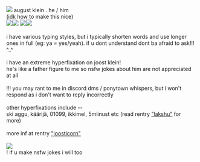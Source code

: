 ![](https://pixels.crd.co/assets/images/gallery24/6b9c6cc1.gif?v=99d3974e) august klein . he / him
<br> (idk how to make this nice)
<br> ![](https://autism.crd.co/assets/images/gallery04/0de056be_original.jpg?v=1be2f3c4)![](https://autism.crd.co/assets/images/gallery04/0de056be_original.jpg?v=1be2f3c4) ![](https://autism.crd.co/assets/images/gallery04/19cae0f1_original.jpg?v=1be2f3c4)![](https://autism.crd.co/assets/images/gallery04/19cae0f1_original.jpg?v=1be2f3c4)
<br>
<br> i have various typing styles, but i typically shorten words and use longer ones in full (eg: ya = yes/yeah). if u dont understand dont ba afraid to ask!!! ^_^
<br>
<br> i have an extreme hyperfixation on joost klein!
<br> he's like a father figure to me so nsfw jokes about him are not appreciated at all
<br>
<br> !!! you may rant to me in discord dms / ponytown whispers, but i won't respond as i don't want to reply incorrectly
<br>
<br> other hyperfixations include --
<br> ski aggu, käärijä, 01099, ikkimel, 5miinust etc (read rentry ["lakshu"](https://rentry.co/lakshu) for more)
<br>
<br> more inf at rentry ["joosticorn"](https://rentry.co/joosticorn)
<br>
<br> ![](https://i.imgur.com/c5QjHX8.jpeg)
<br> ! if u make nsfw jokes i will too
<!---
ey bro wyd here
--->
